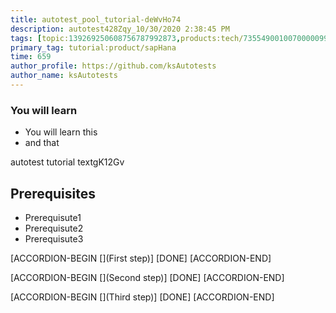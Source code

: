 ```yaml
---
title: autotest_pool_tutorial-deWvHo74
description: autotest428Zqy_10/30/2020 2:38:45 PM
tags: [topic:139269250608756787992873,products:tech/73554900100700000996,tutorial:experience/advanced]
primary_tag: tutorial:product/sapHana
time: 659
author_profile: https://github.com/ksAutotests
author_name: ksAutotests
---
```

### You will learn
- You will learn this
- and that

autotest tutorial textgK12Gv

## Prerequisites
- Prerequisute1
- Prerequisute2
- Prerequisute3

[ACCORDION-BEGIN [](First step)]
[DONE]
[ACCORDION-END]

[ACCORDION-BEGIN [](Second step)]
[DONE]
[ACCORDION-END]

[ACCORDION-BEGIN [](Third step)]
[DONE]
[ACCORDION-END]

